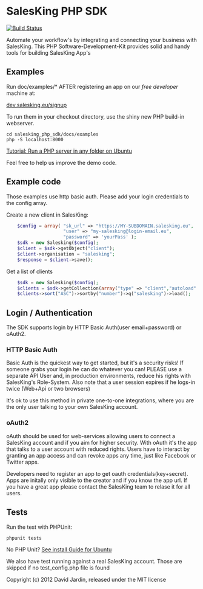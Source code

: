# SalesKing PHP SDK
[![Build Status](https://secure.travis-ci.org/salesking/salesking_php_sdk.png)](http://travis-ci.org/salesking/salesking_php_sdk)

Automate your workflow's by integrating and connecting your business with SalesKing.
This PHP Software-Development-Kit provides solid and handy tools for building
SalesKing App's

## Examples

Run doc/examples/* AFTER registering an app on our *free developer* machine at: 

[dev.salesking.eu/signup](https://www.dev.salesking.eu/signup/dev-gh)

To run them in your checkout directory, use the shiny new PHP build-in webserver.

    cd salesking_php_sdk/docs/examples
    php -S localhost:8000

[Tutorial: Run a PHP server in any folder on Ubuntu](http://dev.blog.salesking.eu/coding/run-php-webserver-in-any-directory-on-ubuntu/)

Feel free to help us improve the demo code.

## Example code

Those examples use http basic auth. Please add your login credentials to the config array.

Create a new client in SalesKing:
```php
    $config = array( "sk_url" => "https://MY-SUBDOMAIN.salesking.eu",
                     "user" => "my-salesking@login-email.eu",
                     "password" => 'yourPass' );
    $sdk = new Salesking($config);
    $client = $sdk->getObject("client");
    $client->organisation = "salesking";
    $response = $client->save();
```
Get a list of clients
```php
    $sdk = new Salesking($config);
    $clients = $sdk->getCollection(array("type" => "client","autoload" => true));
    $clients->sort("ASC")->sortby("number")->q("salesking")->load();
```

## Login / Authentication

The SDK supports login by HTTP Basic Auth(user email+password) or oAuth2.

### HTTP Basic Auth

Basic Auth is the quickest way to get started, but it's a security risks! If someone grabs your login he can do
whatever you can! PLEASE use a separate API User and, in production environments, reduce his rights with
SalesKing's Role-System. Also note that a user session expires if he logs-in twice (Web+Api or two browsers)

It's ok to use this method in private one-to-one integrations, where you are the only user talking to your own SalesKing
account.

### oAuth2

oAuth should be used for web-services allowing users to connect a SalesKing account and if you aim for higher
security. With oAuth it's the app that talks to a user account with reduced rights. Users have to interact by
granting an app access and can revoke apps any time, just like Facebook or Twitter apps.

Developers need to register an app to get oauth credentials(key+secret). Apps are initally only visible to the creator
and if you know the app url. If you have a great app please contact the SalesKing team to relase it for all users.


## Tests

Run the test with PHPUnit:

    phpunit tests

No PHP Unit? [See install Guide for Ubuntu](http://dev.blog.salesking.eu/coding/how-to-run-phpunit-tests-on-ubuntu/)

We also have test running against a real SalesKing account. Those are skipped if no test_config.php file is found


Copyright (c) 2012 David Jardin, released under the MIT license
